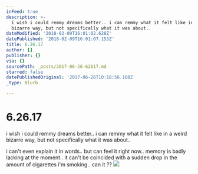 ```yaml
---
inFeed: true
description: >-
  i wish i could remmy dreams better.. i can remmy what it felt like in a weird
  bizarre way, but not specifically what it was about..
dateModified: '2018-02-09T16:01:02.628Z'
datePublished: '2018-02-09T16:01:07.153Z'
title: 6.26.17
author: []
publisher: {}
via: {}
sourcePath: _posts/2017-06-26-62617.md
starred: false
datePublishedOriginal: '2017-06-26T10:18:56.168Z'
_type: Blurb

---
```

# 6.26.17

i wish i could remmy dreams better.. i can remmy what it felt like in a weird bizarre way, but not specifically what it was about..

i can't even explain it in words.. but can feel it right now.. memory is badly lacking at the moment.. it can't be coincided with a sudden drop in the amount of cigarettes i'm smoking.. can it ??
![](https://the-grid-user-content.s3-us-west-2.amazonaws.com/a2e196b6-5911-4c6c-beb1-3d8e9883e757.jpg)